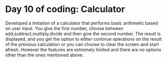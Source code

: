 # Day 10 of coding: Calculator

Developed a imitation of a calculator that performs basic arithmetic based on user input. You give the first number, choose between add,subtract,multiply,divide and then give the second number. The result is displayed, and you get the option to either continue operations on the result of the previous calculation or you can choose to clear the screen and start afresh. However the features are extremely limited and there are no options other than the ones mentioned above. 
